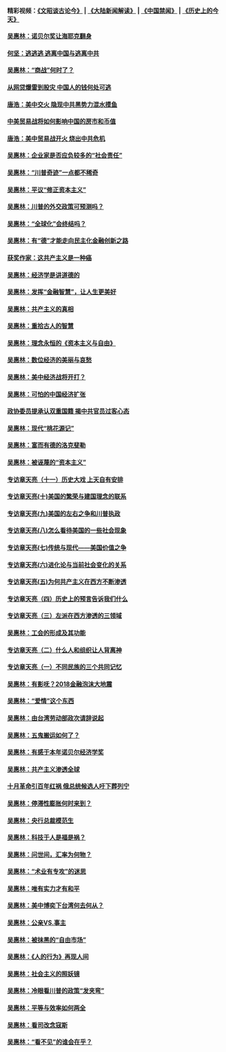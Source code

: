 #### 精彩视频：[《文昭谈古论今》](https://github.com/gfw-breaker/wenzhao/blob/master/README.md?t=01260630) | [《大陆新闻解读》](https://github.com/gfw-breaker/ntdtv-comedy/blob/master/README.md?t=01260630) | [《中国禁闻》](https://github.com/gfw-breaker/ntdtv-news/blob/master/README.md?t=01260630) | [《历史上的今天》](https://github.com/gfw-breaker/today-in-history/blob/master/README.md?t=01260630) 

#### [吴惠林：诺贝尔奖让海耶克翻身](../pages/nsc423/n10890049.md?t=01260630) 

#### [何坚：逃逃逃 逃离中国与逃离中共](../pages/nsc423/n10592891.md?t=01260630) 

#### [吴惠林：“商战”何时了？](../pages/nsc423/n10573558.md?t=01260630) 

#### [从网贷爆雷到股灾 中国人的钱何处可逃](../pages/nsc423/n10572800.md?t=01260630) 

#### [唐浩：美中交火 隐现中共黑势力混水摸鱼](../pages/nsc423/n10544040.md?t=01260630) 

#### [中美贸易战将如何影响中国的房市和币值](../pages/nsc423/n10543697.md?t=01260630) 

#### [唐浩：美中贸易战开火 烧出中共危机](../pages/nsc423/n10540126.md?t=01260630) 

#### [吴惠林：企业家是否应负较多的“社会责任”](../pages/nsc423/n10535022.md?t=01260630) 

#### [吴惠林：“川普奇迹”一点都不稀奇](../pages/nsc423/n10512808.md?t=01260630) 

#### [吴惠林：平议“修正资本主义”](../pages/nsc423/n10495724.md?t=01260630) 

#### [吴惠林：川普的外交政策可预测吗？](../pages/nsc423/n10462387.md?t=01260630) 

#### [吴惠林：“全球化”会终结吗？](../pages/nsc423/n10452838.md?t=01260630) 

#### [吴惠林：有“德”才能走向民主化金融创新之路](../pages/nsc423/n10432292.md?t=01260630) 

#### [获奖作家：这共产主义是一种癌](../pages/nsc423/n10431541.md?t=01260630) 

#### [吴惠林：经济学是讲道德的](../pages/nsc423/n10398014.md?t=01260630) 

#### [吴惠林：发挥“金融智慧”，让人生更美好](../pages/nsc423/n10375019.md?t=01260630) 

#### [吴惠林：共产主义的真相](../pages/nsc423/n10351394.md?t=01260630) 

#### [吴惠林：重拾古人的智慧](../pages/nsc423/n10337691.md?t=01260630) 

#### [吴惠林：理念永恒的《资本主义与自由》](../pages/nsc423/n10316274.md?t=01260630) 

#### [吴惠林：数位经济的美丽与哀愁](../pages/nsc423/n10292946.md?t=01260630) 

#### [吴惠林：美中经济战将开打？](../pages/nsc423/n10258825.md?t=01260630) 

#### [吴惠林：可怕的中国经济扩张](../pages/nsc423/n10219147.md?t=01260630) 

#### [政协委员提承认双重国籍 揭中共官员过客心态](../pages/nsc423/n10208809.md?t=01260630) 

#### [吴惠林：现代“桃花源记”](../pages/nsc423/n10185234.md?t=01260630) 

#### [吴惠林：富而有德的洛克斐勒](../pages/nsc423/n10142264.md?t=01260630) 

#### [吴惠林：被诬蔑的“资本主义”](../pages/nsc423/n10124816.md?t=01260630) 

#### [专访章天亮（十一）历史大戏 上天自有安排](../pages/nsc423/n10094905.md?t=01260630) 

#### [专访章天亮(十)美国的繁荣与建国理念的联系](../pages/nsc423/n10094899.md?t=01260630) 

#### [专访章天亮(九)美国的左右之争和川普执政](../pages/nsc423/n10094889.md?t=01260630) 

#### [专访章天亮(八)怎么看待美国的一些社会现象](../pages/nsc423/n10094857.md?t=01260630) 

#### [专访章天亮(七)传统与现代——美国价值之争](../pages/nsc423/n10093140.md?t=01260630) 

#### [专访章天亮(六)进化论与当前社会变化的关系](../pages/nsc423/n10092036.md?t=01260630) 

#### [专访章天亮(五)为何共产主义在西方不断渗透](../pages/nsc423/n10083620.md?t=01260630) 

#### [专访章天亮（四）历史上的预言告诉我们什么](../pages/nsc423/n10083606.md?t=01260630) 

#### [专访章天亮（三）左派在西方渗透的三领域](../pages/nsc423/n10081115.md?t=01260630) 

#### [吴惠林：工会的形成及其功能](../pages/nsc423/n10080633.md?t=01260630) 

#### [专访章天亮（二）什么人和组织让人背离神](../pages/nsc423/n10076637.md?t=01260630) 

#### [专访章天亮（一）不同民族的三个共同记忆](../pages/nsc423/n10074188.md?t=01260630) 

#### [吴惠林：有影呒？2018金融泡沫大地震](../pages/nsc423/n10040534.md?t=01260630) 

#### [吴惠林：“爱情”这个东西](../pages/nsc423/n10019423.md?t=01260630) 

#### [吴惠林：由台湾劳动部政次请辞说起](../pages/nsc423/n9979679.md?t=01260630) 

#### [吴惠林：五鬼搬运如何了？](../pages/nsc423/n9925338.md?t=01260630) 

#### [吴惠林：有感于本年诺贝尔经济学奖](../pages/nsc423/n9871883.md?t=01260630) 

#### [吴惠林：共产主义渗透全球](../pages/nsc423/n9812748.md?t=01260630) 

#### [十月革命引百年红祸 俄总统候选人吁下葬列宁](../pages/nsc423/n9810182.md?t=01260630) 

#### [吴惠林：停滞性膨胀何时来到？](../pages/nsc423/n9764136.md?t=01260630) 

#### [吴惠林：央行总裁模范生](../pages/nsc423/n9728134.md?t=01260630) 

#### [吴惠林：科技于人是福是祸？](../pages/nsc423/n9672982.md?t=01260630) 

#### [吴惠林：问世间，汇率为何物？](../pages/nsc423/n9621788.md?t=01260630) 

#### [吴惠林：“术业有专攻”的迷思](../pages/nsc423/n9580363.md?t=01260630) 

#### [吴惠林：唯有实力才有和平](../pages/nsc423/n9529599.md?t=01260630) 

#### [吴惠林：美中博奕下台湾何去何从？](../pages/nsc423/n9483598.md?t=01260630) 

#### [吴惠林：公亲VS.事主](../pages/nsc423/n9425637.md?t=01260630) 

#### [吴惠林：被抹黑的“自由市场”](../pages/nsc423/n9351545.md?t=01260630) 

#### [吴惠林：《人的行为》再现人间](../pages/nsc423/n9296339.md?t=01260630) 

#### [吴惠林：社会主义的照妖镜](../pages/nsc423/n9243460.md?t=01260630) 

#### [吴惠林：冷眼看川普的政策“发夹弯”](../pages/nsc423/n9120684.md?t=01260630) 

#### [吴惠林：平等与效率如何两全](../pages/nsc423/n9075430.md?t=01260630) 

#### [吴惠林：看司改念寇斯](../pages/nsc423/n9024915.md?t=01260630) 

#### [吴惠林：“看不见”的谁会在乎？](../pages/nsc423/n8977488.md?t=01260630) 

